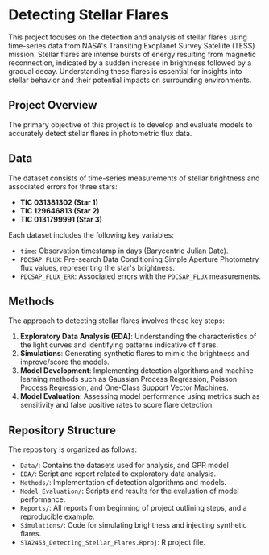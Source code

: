 # Detecting Stellar Flares

This project focuses on the detection and analysis of stellar flares using time-series data from NASA's Transiting Exoplanet Survey Satellite (TESS) mission. Stellar flares are intense bursts of energy resulting from magnetic reconnection, indicated by a sudden increase in brightness followed by a gradual decay. Understanding these flares is essential for insights into stellar behavior and their potential impacts on surrounding environments.

## Project Overview

The primary objective of this project is to develop and evaluate models to accurately detect stellar flares in photometric flux data.

## Data

The dataset consists of time-series measurements of stellar brightness and associated errors for three stars:

- **TIC 031381302 (Star 1)**
- **TIC 129646813 (Star 2)**
- **TIC 0131799991 (Star 3)**

Each dataset includes the following key variables:

- `time`: Observation timestamp in days (Barycentric Julian Date).
- `PDCSAP_FLUX`: Pre-search Data Conditioning Simple Aperture Photometry flux values, representing the star's brightness.
- `PDCSAP_FLUX_ERR`: Associated errors with the `PDCSAP_FLUX` measurements.

## Methods

The approach to detecting stellar flares involves these key steps:

1. **Exploratory Data Analysis (EDA)**: Understanding the characteristics of the light curves and identifying patterns indicative of flares.
2. **Simulations**: Generating synthetic flares to mimic the brightness and improve/score the models.
3. **Model Development**: Implementing detection algorithms and machine learning methods such as Gaussian Process Regression, Poisson Process Regression, and One-Class Support Vector Machines.
4. **Model Evaluation**: Assessing model performance using metrics such as sensitivity and false positive rates to score flare detection.

## Repository Structure

The repository is organized as follows:

- `Data/`: Contains the datasets used for analysis, and GPR model 
- `EDA/`: Script and report related to exploratory data analysis.
- `Methods/`: Implementation of detection algorithms and models.
- `Model_Evaluation/`: Scripts and results for the evaluation of model performance.
- `Reports/`: All reports from beginning of project outlining steps, and a reproducible example.
- `Simulations/`: Code for simulating brightness and injecting synthetic flares.
- `STA2453_Detecting_Stellar_Flares.Rproj`: R project file.
